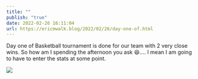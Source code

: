 ```yaml
---
title: ""
publish: "true"
date: 2022-02-26 16:11:04
url: https://ericmwalk.blog/2022/02/26/day-one-of.html
---
```


Day one of Basketball tournament is done for our team with 2 very close wins. So how am I spending the afternoon you ask 😆…. I mean I am going to have to enter the stats at some point.


![](https://ericmwalk.blog/uploads/2022/99ce200e5a.jpg)